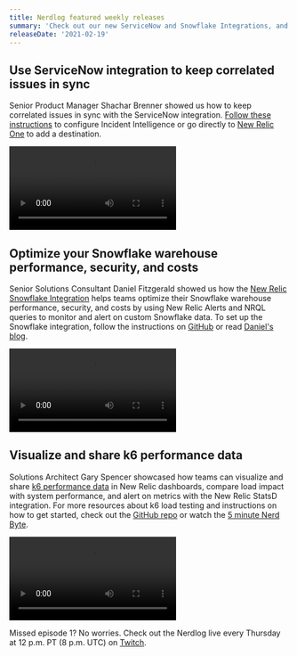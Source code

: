 ```yaml
---
title: Nerdlog featured weekly releases
summary: 'Check out our new ServiceNow and Snowflake Integrations, and how to visualize k6 performance data in New Relic.'
releaseDate: '2021-02-19'
---
```


## Use ServiceNow integration to keep correlated issues in sync

Senior Product Manager Shachar Brenner showed us how to keep correlated issues in sync with the ServiceNow integration. [Follow these instructions](https://docs.newrelic.com/docs/alerts-applied-intelligence/applied-intelligence/incident-intelligence/get-started-incident-intelligence#) to configure Incident Intelligence or go directly to [New Relic One](https://one.nr/0e1wZy9L4Q6) to add a destination.

<video
  src="https://newrelic.wistia.com/medias/nrw5sx0nlq"
  title="Reduce noise with linked incidents with ServiceNow integration"
/>

## Optimize your Snowflake warehouse performance, security, and costs

Senior Solutions Consultant Daniel Fitzgerald showed us how the [New Relic Snowflake Integration](https://github.com/newrelic/newrelic-snowflake-integration) helps teams optimize their Snowflake warehouse performance, security, and costs by using New Relic Alerts and NRQL queries to monitor and alert on custom Snowflake data. To set up the Snowflake integration, follow the instructions on [GitHub](https://github.com/newrelic/newrelic-snowflake-integration) or read [Daniel's blog](https://blog.newrelic.com/product-news/new-relic-snowflake-integration/).

<video
  src="https://newrelic.wistia.com/medias/qizecaxsab"
  title="Optimize speed security and costs with Snowflake integration"
/>

## Visualize and share k6 performance data

Solutions Architect Gary Spencer showcased how teams can visualize and share [k6 performance data](https://k6.io/) in New Relic dashboards, compare load impact with system performance, and alert on metrics with the New Relic StatsD integration. For more resources about k6 load testing and instructions on how to get started, check out the [GitHub repo](https://gist.github.com/gspncr/0099e745cc10c923b3d77e2f1d2dd2d6) or watch the [5 minute Nerd Byte](https://www.youtube.com/watch?v=Br86ZHpf--A).

<video
  src="https://newrelic.wistia.com/medias/d8debajbju"
  title="Use k6 load testing to manage performance in production"
/>

Missed episode 1? No worries. Check out the Nerdlog live every Thursday at 12 p.m. PT (8 p.m. UTC) on [Twitch](https://www.twitch.tv/new_relic).
